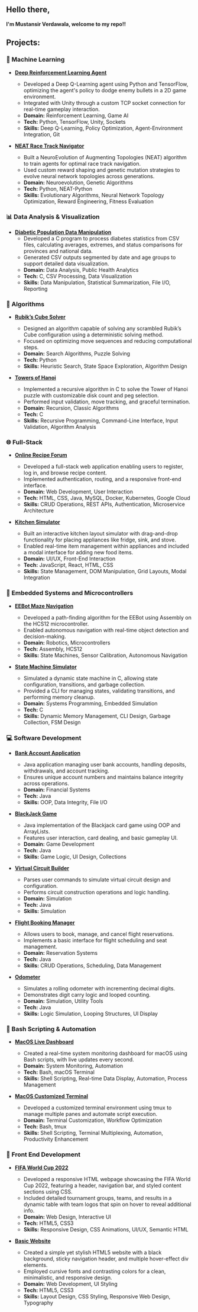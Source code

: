 ## Hello there, 
**I'm Mustansir Verdawala, welcome to my repo!!**
##
 ## Projects:

### 🧠 Machine Learning

- **[Deep Reinforcement Learning Agent](https://github.com/MustansirVerdawala/MachineLearning/blob/main/DRL)**
  - Developed a Deep Q-Learning agent using Python and TensorFlow, optimizing the agent's policy to dodge enemy bullets in a 2D game environment.
  - Integrated with Unity through a custom TCP socket connection for real-time gameplay interaction.
  - **Domain:** Reinforcement Learning, Game AI  
  - **Tech:** Python, TensorFlow, Unity, Sockets
  - **Skills:** Deep Q-Learning, Policy Optimization, Agent-Environment Integration, Git

- **[NEAT Race Track Navigator](https://github.com/MustansirVerdawala/MachineLearning/tree/main/NEAT_Race)**
  - Built a NeuroEvolution of Augmenting Topologies (NEAT) algorithm to train agents for optimal race track navigation.
  - Used custom reward shaping and genetic mutation strategies to evolve neural network topologies across generations.
  - **Domain:** Neuroevolution, Genetic Algorithms  
  - **Tech:** Python, NEAT-Python
  - **Skills:** Evolutionary Algorithms, Neural Network Topology Optimization, Reward Engineering, Fitness Evaluation


### 📊 Data Analysis & Visualization

- **[Diabetic Population Data Manipulation](https://github.com/MustansirVerdawala/C/blob/main/DiabeticPopulationDataManipulation/)**
  - Developed a C program to process diabetes statistics from CSV files, calculating averages, extremes, and status comparisons for provinces and national data.
  - Generated CSV outputs segmented by date and age groups to support detailed data visualization.
  - **Domain:** Data Analysis, Public Health Analytics  
  - **Tech:** C, CSV Processing, Data Visualization  
  - **Skills:** Data Manipulation, Statistical Summarization, File I/O, Reporting


### 🧮 Algorithms

- **[Rubik’s Cube Solver](https://github.com/MustansirVerdawala/Algorithms/blob/main/RubiksSolver)**
  - Designed an algorithm capable of solving any scrambled Rubik’s Cube configuration using a deterministic solving method.
  - Focused on optimizing move sequences and reducing computational steps.
  - **Domain:** Search Algorithms, Puzzle Solving  
  - **Tech:** Python  
  - **Skills:** Heuristic Search, State Space Exploration, Algorithm Design

- **[Towers of Hanoi](https://github.com/MustansirVerdawala/Algorithms/blob/main/TowersOfHanoi/)**
  - Implemented a recursive algorithm in C to solve the Tower of Hanoi puzzle with customizable disk count and peg selection.
  - Performed input validation, move tracking, and graceful termination.
  - **Domain:** Recursion, Classic Algorithms  
  - **Tech:** C  
  - **Skills:** Recursive Programming, Command-Line Interface, Input Validation, Algorithm Analysis

### 🌐 Full-Stack

- **[Online Recipe Forum](https://github.com/MustansirVerdawala/Full-Stack/tree/main/OnlineRecipeForum)**
  - Developed a full-stack web application enabling users to register, log in, and browse recipe content.
  - Implemented authentication, routing, and a responsive front-end interface.
  - **Domain:** Web Development, User Interaction  
  - **Tech:** HTML, CSS, Java, MySQL, Docker, Kubernetes, Google Cloud  
  - **Skills:** CRUD Operations, REST APIs, Authentication, Microservice Architecture

- **[Kitchen Simulator](https://github.com/rackman404/Terrahacks-2024-Project)**  
  - Built an interactive kitchen layout simulator with drag-and-drop functionality for placing appliances like fridge, sink, and stove.
  - Enabled real-time item management within appliances and included a modal interface for adding new food items.
  - **Domain:** UI/UX, Front-End Interaction  
  - **Tech:** JavaScript, React, HTML, CSS  
  - **Skills:** State Management, DOM Manipulation, Grid Layouts, Modal Integration
   
### 🔌 Embedded Systems and Microcontrollers

- **[EEBot Maze Navigation](https://github.com/MustansirVerdawala/EmbeddedSystems/tree/main/EEBotMazeNavigation)**
  - Developed a path-finding algorithm for the EEBot using Assembly on the HCS12 microcontroller.
  - Enabled autonomous navigation with real-time object detection and decision-making.
  - **Domain:** Robotics, Microcontrollers  
  - **Tech:** Assembly, HCS12  
  - **Skills:** State Machines, Sensor Calibration, Autonomous Navigation

- **[State Machine Simulator](https://github.com/MustansirVerdawala/EmbeddedSystems/blob/main/StateMachine/)**
  - Simulated a dynamic state machine in C, allowing state configuration, transitions, and garbage collection.
  - Provided a CLI for managing states, validating transitions, and performing memory cleanup.
  - **Domain:** Systems Programming, Embedded Simulation  
  - **Tech:** C  
  - **Skills:** Dynamic Memory Management, CLI Design, Garbage Collection, FSM Design
   

### 💻 Software Development

- **[Bank Account Application](https://github.com/MustansirVerdawala/SoftDev/blob/main/BankAccountApplication/)**
  - Java application managing user bank accounts, handling deposits, withdrawals, and account tracking.
  - Ensures unique account numbers and maintains balance integrity across operations.
  - **Domain:** Financial Systems  
  - **Tech:** Java  
  - **Skills:** OOP, Data Integrity, File I/O

- **[BlackJack Game](https://github.com/MustansirVerdawala/SoftDev/tree/main/BlackJack%20Game)**
  - Java implementation of the Blackjack card game using OOP and ArrayLists.
  - Features user interaction, card dealing, and basic gameplay UI.
  - **Domain:** Game Development  
  - **Tech:** Java  
  - **Skills:** Game Logic, UI Design, Collections

- **[Virtual Circuit Builder](https://github.com/MustansirVerdawala/SoftDev/tree/main/Circuit%20Builder)**
  - Parses user commands to simulate virtual circuit design and configuration.
  - Performs circuit construction operations and logic handling.
  - **Domain:** Simulation
  - **Tech:** Java  
  - **Skills:** Simulation

- **[Flight Booking Manager](https://github.com/MustansirVerdawala/SoftDev/tree/main/FlightBooking)**
  - Allows users to book, manage, and cancel flight reservations.
  - Implements a basic interface for flight scheduling and seat management.
  - **Domain:** Reservation Systems  
  - **Tech:** Java  
  - **Skills:** CRUD Operations, Scheduling, Data Management

- **[Odometer](https://github.com/MustansirVerdawala/SoftDev/tree/main/Odometer)**
  - Simulates a rolling odometer with incrementing decimal digits.
  - Demonstrates digit carry logic and looped counting.
  - **Domain:** Simulation, Utility Tools  
  - **Tech:** Java  
  - **Skills:** Logic Simulation, Looping Structures, UI Display


### 🐚 Bash Scripting & Automation

- **[MacOS Live Dashboard](https://github.com/MustansirVerdawala/Bash/tree/main/DesktopDashboard)**
  - Created a real-time system monitoring dashboard for macOS using Bash scripts, with live updates every second.
  - **Domain:** System Monitoring, Automation  
  - **Tech:** Bash, macOS Terminal  
  - **Skills:** Shell Scripting, Real-time Data Display, Automation, Process Management

- **[MacOS Customized Terminal](https://github.com/MustansirVerdawala/Bash/tree/main/TerminalCustomization)**
  - Developed a customized terminal environment using tmux to manage multiple panes and automate script execution.
  - **Domain:** Terminal Customization, Workflow Optimization  
  - **Tech:** Bash, tmux  
  - **Skills:** Shell Scripting, Terminal Multiplexing, Automation, Productivity Enhancement


### 🎨 Front End Development

- **[FIFA World Cup 2022](https://github.com/MustansirVerdawala/FrontEnd/blob/main/FifaWorldCup2022)**
  - Developed a responsive HTML webpage showcasing the FIFA World Cup 2022, featuring a header, navigation bar, and styled content sections using CSS.
  - Included detailed tournament groups, teams, and results in a dynamic table with team logos that spin on hover to reveal additional info.
  - **Domain:** Web Design, Interactive UI  
  - **Tech:** HTML5, CSS3  
  - **Skills:** Responsive Design, CSS Animations, UI/UX, Semantic HTML

- **[Basic Website](https://github.com/MustansirVerdawala/FrontEnd/blob/main/BasicWebsite)**
  - Created a simple yet stylish HTML5 website with a black background, sticky navigation header, and multiple hover-effect div elements.
  - Employed cursive fonts and contrasting colors for a clean, minimalistic, and responsive design.
  - **Domain:** Web Development, UI Styling  
  - **Tech:** HTML5, CSS3  
  - **Skills:** Layout Design, CSS Styling, Responsive Web Design, Typography
